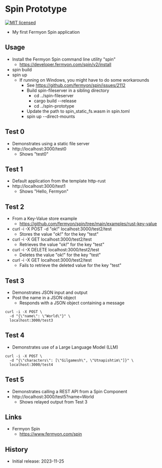# Spin Prototype

[![MIT licensed][mit-badge]][mit-url]

[mit-badge]: https://img.shields.io/badge/license-MIT-blue.svg
[mit-url]: https://github.com/david-wallace-croft/spin-prototype/blob/main/LICENSE.txt

- My first Fermyon Spin application

## Usage

- Install the Fermyon Spin command line utility "spin"
  - https://developer.fermyon.com/spin/v2/install
- spin build
- spin up
  - If running on Windows, you might have to do some workarounds
    - See https://github.com/fermyon/spin/issues/2112
    - Build spin-fileserver in a sibling directory
      - cd ../spin-fileserver
      - cargo build --release
      - cd ../spin-prototype
    - Update the path to spin_static_fs.wasm in spin.toml
    - spin up --direct-mounts

## Test 0
- Demonstrates using a static file server
- http://localhost:3000/test0
  - Shows "test0"

## Test 1

- Default application from the template http-rust
- http://localhost:3000/test1
  - Shows "Hello, Fermyon"

## Test 2

- From a Key-Value store example
  - https://github.com/fermyon/spin/tree/main/examples/rust-key-value
- curl -i -X POST -d "ok!" localhost:3000/test2/test
  - Stores the value "ok!" for the key "test"
- curl -i -X GET localhost:3000/test2/test
  - Retrieves the value "ok!" for the key "test"
- curl -i -X DELETE localhost:3000/test2/test
  - Deletes the value "ok!" for the key "test"
- curl -i -X GET localhost:3000/test2/test
  - Fails to retrieve the deleted value for the key "test"

## Test 3

- Demonstrates JSON input and output
- Post the name in a JSON object
  - Responds with a JSON object containing a message
```
curl -i -X POST \
  -d "{\"name\": \"World\"}" \
  localhost:3000/test3
```

## Test 4

- Demonstrates use of a Large Language Model (LLM)
```
curl -i -X POST \
  -d "{\"characters\": [\"Gilgamesh\", \"Utnapishtim\"]}" \
  localhost:3000/test4
```

## Test 5
- Demonstrates calling a REST API from a Spin Component
- http://localhost:3000/test5?name=World
  - Shows relayed output from Test 3

## Links

- Fermyon Spin
  - https://www.fermyon.com/spin

## History

- Initial release: 2023-11-25
